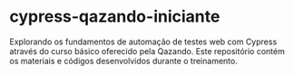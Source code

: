 # cypress-qazando-iniciante
Explorando os fundamentos de automação de testes web com Cypress através do curso básico oferecido pela Qazando. Este repositório contém os materiais e códigos desenvolvidos durante o treinamento.
